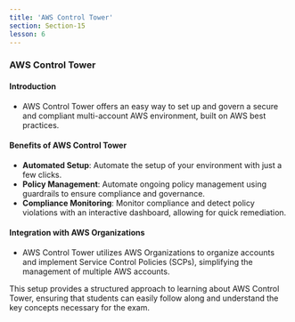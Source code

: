 ```yaml
---
title: 'AWS Control Tower'
section: Section-15
lesson: 6
---
```


### AWS Control Tower

#### Introduction

- AWS Control Tower offers an easy way to set up and govern a secure and compliant multi-account AWS environment, built on AWS best practices.

<!-- pagebreak -->

#### Benefits of AWS Control Tower

- **Automated Setup**: Automate the setup of your environment with just a few clicks.
- **Policy Management**: Automate ongoing policy management using guardrails to ensure compliance and governance.
- **Compliance Monitoring**: Monitor compliance and detect policy violations with an interactive dashboard, allowing for quick remediation.

<!-- pagebreak -->

#### Integration with AWS Organizations

- AWS Control Tower utilizes AWS Organizations to organize accounts and implement Service Control Policies (SCPs), simplifying the management of multiple AWS accounts.

<!-- pagebreak -->

This setup provides a structured approach to learning about AWS Control Tower, ensuring that students can easily follow along and understand the key concepts necessary for the exam.
